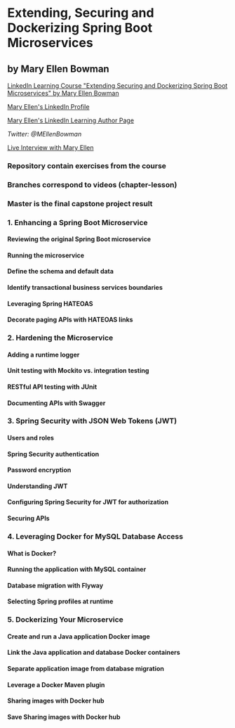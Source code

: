 # Extending, Securing and Dockerizing Spring Boot Microservices
## by Mary Ellen Bowman
[LinkedIn Learning Course "Extending Securing and Dockerizing Spring Boot Microservices" by Mary Ellen Bowman](http://linkedin-learning.pxf.io/3aGqA)

[Mary Ellen's LinkedIn Profile](https://www.linkedin.com/in/mebowman/ "Mary Ellen's LinkedIn Page")

[Mary Ellen's LinkedIn Learning Author Page](https://www.linkedin.com/learning/instructors/mary-ellen-bowman "Mary Ellen's LinkedIn Page")

_Twitter: @MEllenBowman_

[Live Interview with Mary Ellen](http://bit.ly/MaryEllenBowman "Live Interview with Mary Ellen")


### Repository contain exercises from the course
### Branches correspond to videos (chapter-lesson)
### Master is the final capstone project result

### 1. Enhancing a Spring Boot Microservice

#### Reviewing the original Spring Boot microservice
#### Running the microservice
#### Define the schema and default data
#### Identify transactional business services boundaries
#### Leveraging Spring HATEOAS
#### Decorate paging APIs with HATEOAS links

### 2. Hardening the Microservice
#### Adding a runtime logger
#### Unit testing with Mockito vs. integration testing
#### RESTful API testing with JUnit
#### Documenting APIs with Swagger

### 3. Spring Security with JSON Web Tokens (JWT)
#### Users and roles
#### Spring Security authentication
#### Password encryption
#### Understanding JWT
#### Configuring Spring Security for JWT for authorization
#### Securing APIs

### 4. Leveraging Docker for MySQL Database Access
#### What is Docker?
#### Running the application with MySQL container
#### Database migration with Flyway
#### Selecting Spring profiles at runtime

### 5. Dockerizing Your Microservice
#### Create and run a Java application Docker image
#### Link the Java application and database Docker containers
#### Separate application image from database migration
#### Leverage a Docker Maven plugin
#### Sharing images with Docker hub
#### Save Sharing images with Docker hub

